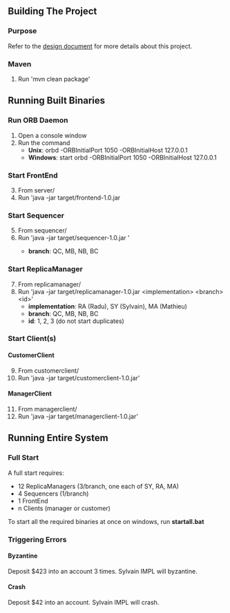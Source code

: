 Building The Project
-
### Purpose
Refer to the [design document](distributed-bank-design.pdf) for more details about this project.

### Maven
1) Run 'mvn clean package'

Running Built Binaries
-

### Run ORB Daemon
1) Open a console window
2) Run the command
    - **Unix**: orbd -ORBInitialPort 1050 -ORBInitialHost 127.0.0.1
    - **Windows**: start orbd -ORBInitialPort 1050 -ORBInitialHost 127.0.0.1


### Start FrontEnd
3) From server/
4) Run 'java -jar target/frontend-1.0.jar


### Start Sequencer
5) From sequencer/
6) Run 'java -jar target/sequencer-1.0.jar <branch>'
    - **branch**: QC, MB, NB, BC


### Start ReplicaManager
7) From replicamanager/
8) Run 'java -jar target/replicamanager-1.0.jar \<implementation> \<branch> \<id>'
    - **implementation**: RA (Radu), SY (Sylvain), MA (Mathieu)
    - **branch**: QC, MB, NB, BC
    - **id**: 1, 2, 3 (do not start duplicates)


### Start Client(s)
#### CustomerClient
9) From customerclient/
10) Run 'java -jar target/customerclient-1.0.jar'

#### ManagerClient
11) From managerclient/
12) Run 'java -jar target/managerclient-1.0.jar'


Running Entire System
-
### Full Start
A full start requires:

- 12 ReplicaManagers (3/branch, one each of SY, RA, MA)
- 4 Sequencers (1/branch)
- 1 FrontEnd
- n Clients (manager or customer)

To start all the required binaries at once on windows, run **startall.bat**

### Triggering Errors
#### Byzantine
Deposit $423 into an account 3 times. Sylvain IMPL will byzantine.

#### Crash
Deposit $42 into an account. Sylvain IMPL will crash.
